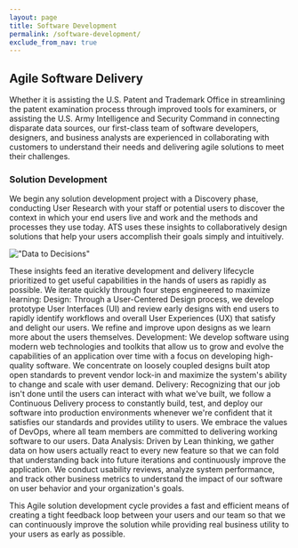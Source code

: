 ```yaml
---
layout: page
title: Software Development
permalink: /software-development/
exclude_from_nav: true
---
```


## Agile Software Delivery

Whether it is assisting the U.S. Patent and Trademark Office in streamlining the patent examination process through improved tools for examiners, or assisting the U.S. Army Intelligence and Security Command in connecting disparate data sources, our first-class team of software developers, designers, and business analysts are experienced in collaborating with customers to understand their needs and delivering agile solutions to meet their challenges.

### Solution Development
We begin any solution development project with a Discovery phase, conducting User Research with your staff or potential users to discover the context in which your end users live and work and the methods and processes they use today. ATS uses these insights to collaboratively design solutions that help your users accomplish their goals simply and intuitively.

!["Data to Decisions"]({{site.baseurl}}/assets/images/data.diagram.png)

These insights feed an iterative development and delivery lifecycle prioritized to get useful capabilities in the hands of users as rapidly as possible. We iterate quickly through four steps engineered to maximize learning:
Design: Through a User-Centered Design process, we develop prototype User Interfaces (UI) and review early designs with end users to rapidly identify workflows and overall User Experiences (UX) that satisfy and delight our users. We refine and improve upon designs as we learn more about the users themselves.
Development: We develop software using modern web technologies and toolkits that allow us to grow and evolve the capabilities of an application over time with a focus on developing high-quality software. We concentrate on loosely coupled designs built atop open standards to prevent vendor lock-in and maximize the system's ability to change and scale with user demand.
Delivery: Recognizing that our job isn't done until the users can interact with what we've built, we follow a Continuous Delivery process to constantly build, test, and deploy our software into production environments whenever we're confident that it satisfies our standards and provides utility to users. We embrace the values of DevOps, where all team members are committed to delivering working software to our users.
Data Analysis: Driven by Lean thinking, we gather data on how users actually react to every new feature so that we can fold that understanding back into future iterations and continuously improve the application. We conduct usability reviews, analyze system performance, and track other business metrics to understand the impact of our software on user behavior and your organization's goals.

This Agile solution development cycle provides a fast and efficient means of creating a tight feedback loop between your users and our team so that we can continuously improve the solution while providing real business utility to your users as early as possible. 
